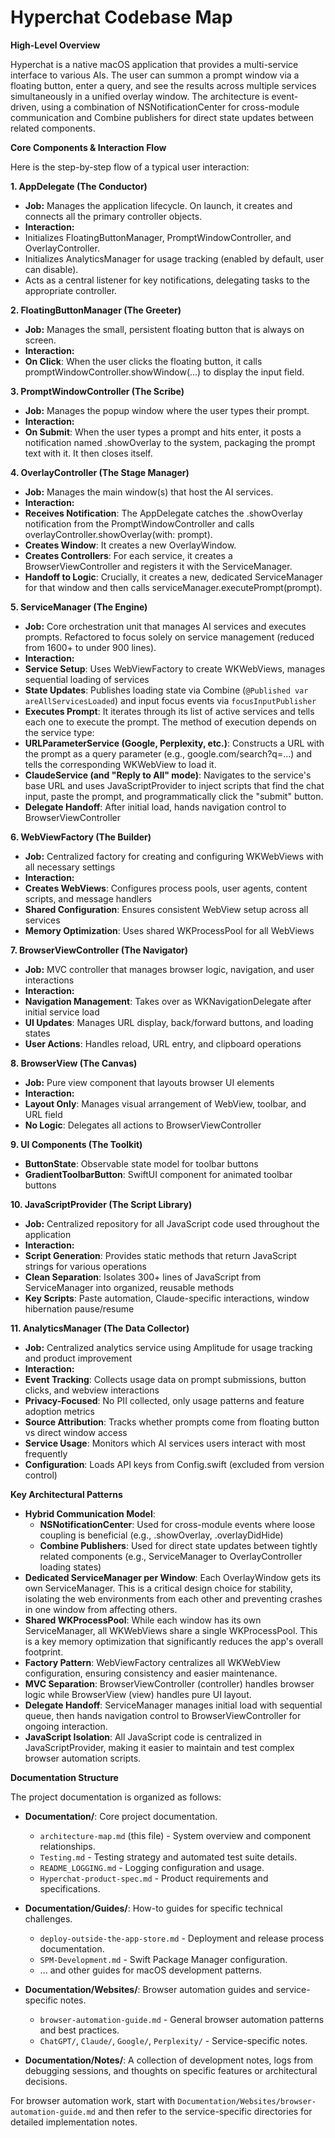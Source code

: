 # **Hyperchat Codebase Map**

**High-Level Overview**

Hyperchat is a native macOS application that provides a multi-service interface to various AIs. The user can summon a prompt window via a floating button, enter a query, and see the results across multiple services simultaneously in a unified overlay window. The architecture is event-driven, using a combination of NSNotificationCenter for cross-module communication and Combine publishers for direct state updates between related components.

**Core Components & Interaction Flow**

Here is the step-by-step flow of a typical user interaction:

**1. AppDelegate (The Conductor)**

- **Job:** Manages the application lifecycle. On launch, it creates and connects all the primary controller objects.
- **Interaction:**
- Initializes FloatingButtonManager, PromptWindowController, and OverlayController.
- Initializes AnalyticsManager for usage tracking (enabled by default, user can disable).
- Acts as a central listener for key notifications, delegating tasks to the appropriate controller.

**2. FloatingButtonManager (The Greeter)**

- **Job:** Manages the small, persistent floating button that is always on screen.
- **Interaction:**
- **On Click**: When the user clicks the floating button, it calls promptWindowController.showWindow(...) to display the input field.

**3. PromptWindowController (The Scribe)**

- **Job:** Manages the popup window where the user types their prompt.
- **Interaction:**
- **On Submit**: When the user types a prompt and hits enter, it posts a notification named .showOverlay to the system, packaging the prompt text with it. It then closes itself.

**4. OverlayController (The Stage Manager)**

- **Job:** Manages the main window(s) that host the AI services.
- **Interaction:**
- **Receives Notification**: The AppDelegate catches the .showOverlay notification from the PromptWindowController and calls overlayController.showOverlay(with: prompt).
- **Creates Window**: It creates a new OverlayWindow.
- **Creates Controllers**: For each service, it creates a BrowserViewController and registers it with the ServiceManager.
- **Handoff to Logic**: Crucially, it creates a new, dedicated ServiceManager for that window and then calls serviceManager.executePrompt(prompt).

**5. ServiceManager (The Engine)**

- **Job:** Core orchestration unit that manages AI services and executes prompts. Refactored to focus solely on service management (reduced from 1600+ to under 900 lines).
- **Interaction:**
- **Service Setup**: Uses WebViewFactory to create WKWebViews, manages sequential loading of services
- **State Updates**: Publishes loading state via Combine (`@Published var areAllServicesLoaded`) and input focus events via `focusInputPublisher`
- **Executes Prompt**: It iterates through its list of active services and tells each one to execute the prompt. The method of execution depends on the service type:
- **URLParameterService (Google, Perplexity, etc.)**: Constructs a URL with the prompt as a query parameter (e.g., google.com/search?q=...) and tells the corresponding WKWebView to load it.
- **ClaudeService (and "Reply to All" mode)**: Navigates to the service's base URL and uses JavaScriptProvider to inject scripts that find the chat input, paste the prompt, and programmatically click the "submit" button.
- **Delegate Handoff**: After initial load, hands navigation control to BrowserViewController

**6. WebViewFactory (The Builder)**

- **Job:** Centralized factory for creating and configuring WKWebViews with all necessary settings
- **Interaction:**
- **Creates WebViews**: Configures process pools, user agents, content scripts, and message handlers
- **Shared Configuration**: Ensures consistent WebView setup across all services
- **Memory Optimization**: Uses shared WKProcessPool for all WebViews

**7. BrowserViewController (The Navigator)**

- **Job:** MVC controller that manages browser logic, navigation, and user interactions
- **Interaction:**
- **Navigation Management**: Takes over as WKNavigationDelegate after initial service load
- **UI Updates**: Manages URL display, back/forward buttons, and loading states
- **User Actions**: Handles reload, URL entry, and clipboard operations

**8. BrowserView (The Canvas)**

- **Job:** Pure view component that layouts browser UI elements
- **Interaction:**
- **Layout Only**: Manages visual arrangement of WebView, toolbar, and URL field
- **No Logic**: Delegates all actions to BrowserViewController

**9. UI Components (The Toolkit)**

- **ButtonState**: Observable state model for toolbar buttons
- **GradientToolbarButton**: SwiftUI component for animated toolbar buttons

**10. JavaScriptProvider (The Script Library)**

- **Job:** Centralized repository for all JavaScript code used throughout the application
- **Interaction:**
- **Script Generation**: Provides static methods that return JavaScript strings for various operations
- **Clean Separation**: Isolates 300+ lines of JavaScript from ServiceManager into organized, reusable methods
- **Key Scripts**: Paste automation, Claude-specific interactions, window hibernation pause/resume

**11. AnalyticsManager (The Data Collector)**

- **Job:** Centralized analytics service using Amplitude for usage tracking and product improvement
- **Interaction:**
- **Event Tracking**: Collects usage data on prompt submissions, button clicks, and webview interactions
- **Privacy-Focused**: No PII collected, only usage patterns and feature adoption metrics
- **Source Attribution**: Tracks whether prompts come from floating button vs direct window access
- **Service Usage**: Monitors which AI services users interact with most frequently
- **Configuration**: Loads API keys from Config.swift (excluded from version control)

**Key Architectural Patterns**

- **Hybrid Communication Model**: 
  - **NSNotificationCenter**: Used for cross-module events where loose coupling is beneficial (e.g., .showOverlay, .overlayDidHide)
  - **Combine Publishers**: Used for direct state updates between tightly related components (e.g., ServiceManager to OverlayController loading states)
- **Dedicated ServiceManager per Window**: Each OverlayWindow gets its own ServiceManager. This is a critical design choice for stability, isolating the web environments from each other and preventing crashes in one window from affecting others.
- **Shared WKProcessPool**: While each window has its own ServiceManager, all WKWebViews share a single WKProcessPool. This is a key memory optimization that significantly reduces the app's overall footprint.
- **Factory Pattern**: WebViewFactory centralizes all WKWebView configuration, ensuring consistency and easier maintenance.
- **MVC Separation**: BrowserViewController (controller) handles browser logic while BrowserView (view) handles pure UI layout.
- **Delegate Handoff**: ServiceManager manages initial load with sequential queue, then hands navigation control to BrowserViewController for ongoing interaction.
- **JavaScript Isolation**: All JavaScript code is centralized in JavaScriptProvider, making it easier to maintain and test complex browser automation scripts.

**Documentation Structure**

The project documentation is organized as follows:

- **Documentation/**: Core project documentation.
  - `architecture-map.md` (this file) - System overview and component relationships.
  - `Testing.md` - Testing strategy and automated test suite details.
  - `README_LOGGING.md` - Logging configuration and usage.
  - `Hyperchat-product-spec.md` - Product requirements and specifications.

- **Documentation/Guides/**: How-to guides for specific technical challenges.
  - `deploy-outside-the-app-store.md` - Deployment and release process documentation.
  - `SPM-Development.md` - Swift Package Manager configuration.
  - ... and other guides for macOS development patterns.

- **Documentation/Websites/**: Browser automation guides and service-specific notes.
  - `browser-automation-guide.md` - General browser automation patterns and best practices.
  - `ChatGPT/`, `Claude/`, `Google/`, `Perplexity/` - Service-specific notes.

- **Documentation/Notes/**: A collection of development notes, logs from debugging sessions, and thoughts on specific features or architectural decisions.

For browser automation work, start with `Documentation/Websites/browser-automation-guide.md` and then refer to the service-specific directories for detailed implementation notes.